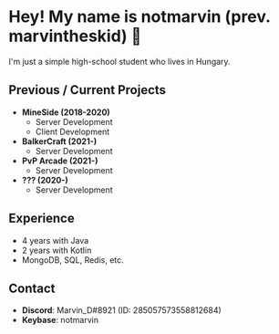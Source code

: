 # Hey! My name is notmarvin (prev. marvintheskid) 👋
I'm just a simple high-school student who lives in Hungary.

## Previous / Current Projects
* **MineSide (2018-2020)**
  * Server Development
  * Client Development
* **BalkerCraft (2021-)**
  * Server Development
* **PvP Arcade (2021-)**
  * Server Development
* **??? (2020-)**
  * Server Development

## Experience
* 4 years with Java
* 2 years with Kotlin
* MongoDB, SQL, Redis, etc.

## Contact
- **Discord**: Marvin_D#8921 (ID: 285057573558812684)
- **Keybase**: notmarvin
